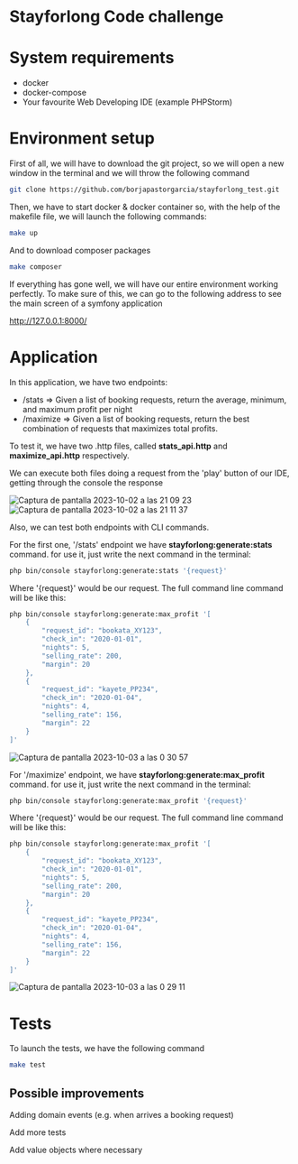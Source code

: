 # Stayforlong Code challenge

System requirements
===================

* docker
* docker-compose
* Your favourite Web Developing IDE (example PHPStorm)
  
Environment setup
=============
First of all, we will have to download the git project, so we will open a new window in the terminal and we will throw the following command

```bash
git clone https://github.com/borjapastorgarcia/stayforlong_test.git
```

Then, we have to start docker & docker container so, with the help of the makefile file, we will launch the following commands: 

```bash
make up
```
And to download composer packages
```bash
make composer
```
If everything has gone well, we will have our entire environment working perfectly.
To make sure of this, we can go to the following address to see the main screen of a symfony application

http://127.0.0.1:8000/
  
Application
=============
In this application, we have two endpoints:
 - /stats => Given a list of booking requests, return the average, minimum, and maximum profit per night
 - /maximize => Given a list of booking requests, return the best combination of requests that maximizes total profits.

To test it, we have two .http files, called **stats_api.http** and **maximize_api.http** respectively.

We can execute both files doing a request from the 'play' button of our IDE, getting through the console the response


![Captura de pantalla 2023-10-02 a las 21 09 23](https://github.com/borjapastorgarcia/stayforlong_test/assets/15001564/5f5b49a6-10aa-454d-9c5b-addbb88680f5)
![Captura de pantalla 2023-10-02 a las 21 11 37](https://github.com/borjapastorgarcia/stayforlong_test/assets/15001564/e64bb71d-1e62-486c-aefd-a7cf1689956d)

Also, we can test both endpoints with CLI commands.

For the first one, '/stats' endpoint we have **stayforlong:generate:stats** command. for use it, just write the next command in the terminal:

```bash
php bin/console stayforlong:generate:stats '{request}'
```
Where '{request}' would be our request.
The full command line command will be like this:
```bash
php bin/console stayforlong:generate:max_profit '[
    {
        "request_id": "bookata_XY123",
        "check_in": "2020-01-01",
        "nights": 5,
        "selling_rate": 200,
        "margin": 20
    },
    {
        "request_id": "kayete_PP234",
        "check_in": "2020-01-04",
        "nights": 4,
        "selling_rate": 156,
        "margin": 22
    }
]'
```
![Captura de pantalla 2023-10-03 a las 0 30 57](https://github.com/borjapastorgarcia/stayforlong_test/assets/15001564/244b89d2-2885-4720-80ac-bf06b42f2adc)


For '/maximize' endpoint, we have **stayforlong:generate:max_profit** command. for use it, just write the next command in the terminal:

```bash
php bin/console stayforlong:generate:max_profit '{request}'
```
Where '{request}' would be our request.
The full command line command will be like this:
```bash
php bin/console stayforlong:generate:max_profit '[
    {
        "request_id": "bookata_XY123",
        "check_in": "2020-01-01",
        "nights": 5,
        "selling_rate": 200,
        "margin": 20
    },
    {
        "request_id": "kayete_PP234",
        "check_in": "2020-01-04",
        "nights": 4,
        "selling_rate": 156,
        "margin": 22
    }
]'
```

![Captura de pantalla 2023-10-03 a las 0 29 11](https://github.com/borjapastorgarcia/stayforlong_test/assets/15001564/e17a2c20-3cb7-4cf4-952a-b2a284b05ab3)


Tests
=============
To launch the tests, we have the following command
```bash
make test
```

## Possible improvements

Adding domain events (e.g. when arrives a booking request)

Add more tests

Add value objects where necessary

